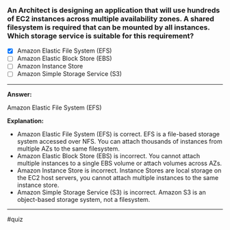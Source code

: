 ### **An Architect is designing an application that will use hundreds of EC2 instances across multiple availability zones. A shared filesystem is required that can be mounted by all instances. Which storage service is suitable for this requirement?**

- [x] Amazon Elastic File System (EFS)
- [ ] Amazon Elastic Block Store (EBS)
- [ ] Amazon Instance Store
- [ ] Amazon Simple Storage Service (S3)

----


**Answer:**

Amazon Elastic File System (EFS)

**Explanation:**

- Amazon Elastic File System (EFS) is correct. EFS is a file-based storage system accessed over NFS. You can attach thousands of instances from multiple AZs to the same filesystem.
- Amazon Elastic Block Store (EBS) is incorrect. You cannot attach multiple instances to a single EBS volume or attach volumes across AZs.
- Amazon Instance Store is incorrect. Instance Stores are local storage on the EC2 host servers, you cannot attach multiple instances to the same instance store.
- Amazon Simple Storage Service (S3) is incorrect. Amazon S3 is an object-based storage system, not a filesystem.

---- 
#quiz 